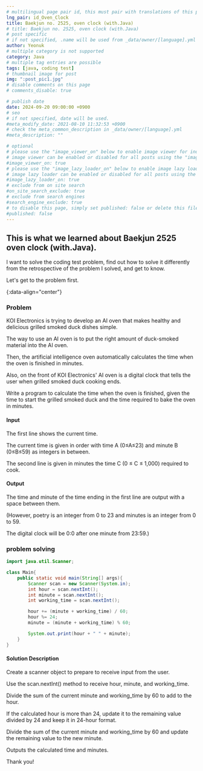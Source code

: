 ```yaml
---
# multilingual page pair id, this must pair with translations of this page. (This name must be unique)
lng_pair: id_Oven_Clock
title: Baekjun no. 2525, oven clock (with.Java)
# title: Baekjun no. 2525, oven clock (with.Java)
# post specific
# if not specified, .name will be used from _data/owner/[language].yml
author: Yeonuk
# multiple category is not supported
category: Java
# multiple tag entries are possible
tags: [java, coding test]
# thumbnail image for post
img: ":post_pic1.jpg"
# disable comments on this page
# comments_disable: true

# publish date
date: 2024-09-20 09:00:00 +0900
# seo
# if not specified, date will be used.
#meta_modify_date: 2021-08-10 11:32:53 +0900
# check the meta_common_description in _data/owner/[language].yml
#meta_description: ""

# optional
# please use the "image_viewer_on" below to enable image viewer for individual pages or posts (_posts/ or [language]/_posts folders).
# image viewer can be enabled or disabled for all posts using the "image_viewer_posts: true" setting in _data/conf/main.yml.
#image_viewer_on: true
# please use the "image_lazy_loader_on" below to enable image lazy loader for individual pages or posts (_posts/ or [language]/_posts folders).
# image lazy loader can be enabled or disabled for all posts using the "image_lazy_loader_posts: true" setting in _data/conf/main.yml.
#image_lazy_loader_on: true
# exclude from on site search
#on_site_search_exclude: true
# exclude from search engines
#search_engine_exclude: true
# to disable this page, simply set published: false or delete this file
#published: false
---
```


<!-- outline-start -->

## This is what we learned about Baekjun 2525 oven clock (with.Java).

I want to solve the coding test problem, find out how to solve it differently from the retrospective of the problem I solved, and get to know.

Let's get to the problem first.

{:data-align="center"}

<!-- outline-end -->

### Problem

KOI Electronics is trying to develop an AI oven that makes healthy and delicious grilled smoked duck dishes simple.

The way to use an AI oven is to put the right amount of duck-smoked material into the AI oven.

Then, the artificial intelligence oven automatically calculates the time when the oven is finished in minutes.

Also, on the front of KOI Electronics' AI oven is a digital clock that tells the user when grilled smoked duck cooking ends.

Write a program to calculate the time when the oven is finished, given the time to start the grilled smoked duck and the time required to bake the oven in minutes.

#### Input

The first line shows the current time.

The current time is given in order with time A (0≤A≤23) and minute B (0≤B≤59) as integers in between.

The second line is given in minutes the time C (0 ≤ C ≤ 1,000) required to cook.

#### Output

The time and minute of the time ending in the first line are output with a space between them.

(However, poetry is an integer from 0 to 23 and minutes is an integer from 0 to 59.

The digital clock will be 0:0 after one minute from 23:59.)

### problem solving

```java
import java.util.Scanner;

class Main{
    public static void main(String[] args){
        Scanner scan = new Scanner(System.in);
        int hour = scan.nextInt();
        int minute = scan.nextInt();
        int working_time = scan.nextInt();

        hour += (minute + working_time) / 60;
        hour %= 24;
        minute = (minute + working_time) % 60;

        System.out.print(hour + " " + minute);
    }
}
```

#### Solution Description

Create a scanner object to prepare to receive input from the user.

Use the scan.nextInt() method to receive hour, minute, and working_time.

Divide the sum of the current minute and working_time by 60 to add to the hour.

If the calculated hour is more than 24, update it to the remaining value divided by 24 and keep it in 24-hour format.

Divide the sum of the current minute and working_time by 60 and update the remaining value to the new minute.

Outputs the calculated time and minutes.

Thank you!
